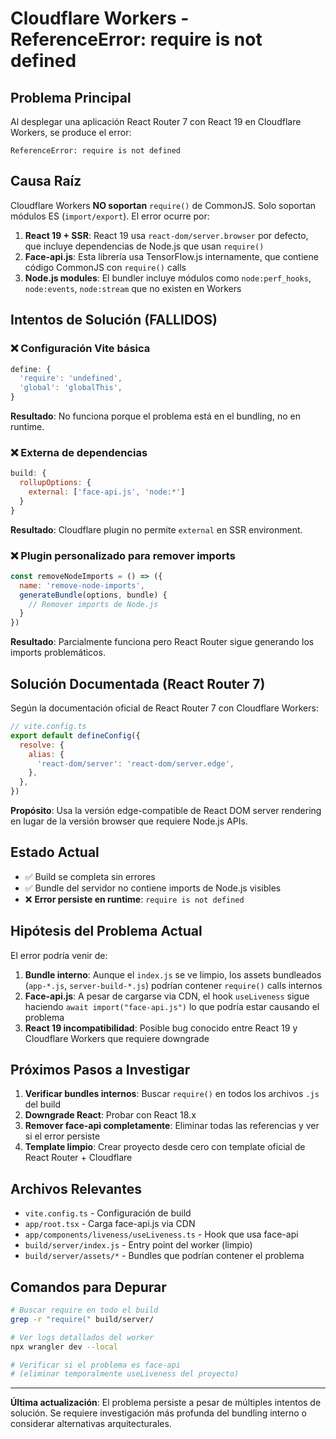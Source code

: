 # Cloudflare Workers - ReferenceError: require is not defined

## Problema Principal

Al desplegar una aplicación React Router 7 con React 19 en Cloudflare Workers, se produce el error:

```
ReferenceError: require is not defined
```

## Causa Raíz

Cloudflare Workers **NO soportan** `require()` de CommonJS. Solo soportan módulos ES (`import/export`). El error ocurre por:

1. **React 19 + SSR**: React 19 usa `react-dom/server.browser` por defecto, que incluye dependencias de Node.js que usan `require()`
2. **Face-api.js**: Esta librería usa TensorFlow.js internamente, que contiene código CommonJS con `require()` calls
3. **Node.js modules**: El bundler incluye módulos como `node:perf_hooks`, `node:events`, `node:stream` que no existen en Workers

## Intentos de Solución (FALLIDOS)

### ❌ Configuración Vite básica
```js
define: {
  'require': 'undefined',
  'global': 'globalThis',
}
```
**Resultado**: No funciona porque el problema está en el bundling, no en runtime.

### ❌ Externa de dependencias
```js
build: {
  rollupOptions: {
    external: ['face-api.js', 'node:*']
  }
}
```
**Resultado**: Cloudflare plugin no permite `external` en SSR environment.

### ❌ Plugin personalizado para remover imports
```js
const removeNodeImports = () => ({
  name: 'remove-node-imports',
  generateBundle(options, bundle) {
    // Remover imports de Node.js
  }
})
```
**Resultado**: Parcialmente funciona pero React Router sigue generando los imports problemáticos.

## Solución Documentada (React Router 7)

Según la documentación oficial de React Router 7 con Cloudflare Workers:

```js
// vite.config.ts
export default defineConfig({
  resolve: {
    alias: {
      'react-dom/server': 'react-dom/server.edge',
    },
  },
})
```

**Propósito**: Usa la versión edge-compatible de React DOM server rendering en lugar de la versión browser que requiere Node.js APIs.

## Estado Actual

- ✅ Build se completa sin errores
- ✅ Bundle del servidor no contiene imports de Node.js visibles
- ❌ **Error persiste en runtime**: `require is not defined`

## Hipótesis del Problema Actual

El error podría venir de:

1. **Bundle interno**: Aunque el `index.js` se ve limpio, los assets bundleados (`app-*.js`, `server-build-*.js`) podrían contener `require()` calls internos
2. **Face-api.js**: A pesar de cargarse via CDN, el hook `useLiveness` sigue haciendo `await import("face-api.js")` lo que podría estar causando el problema
3. **React 19 incompatibilidad**: Posible bug conocido entre React 19 y Cloudflare Workers que requiere downgrade

## Próximos Pasos a Investigar

1. **Verificar bundles internos**: Buscar `require()` en todos los archivos `.js` del build
2. **Downgrade React**: Probar con React 18.x 
3. **Remover face-api completamente**: Eliminar todas las referencias y ver si el error persiste
4. **Template limpio**: Crear proyecto desde cero con template oficial de React Router + Cloudflare

## Archivos Relevantes

- `vite.config.ts` - Configuración de build
- `app/root.tsx` - Carga face-api.js via CDN
- `app/components/liveness/useLiveness.ts` - Hook que usa face-api
- `build/server/index.js` - Entry point del worker (limpio)
- `build/server/assets/*` - Bundles que podrían contener el problema

## Comandos para Depurar

```bash
# Buscar require en todo el build
grep -r "require(" build/server/

# Ver logs detallados del worker
npx wrangler dev --local

# Verificar si el problema es face-api
# (eliminar temporalmente useLiveness del proyecto)
```

---

**Última actualización**: El problema persiste a pesar de múltiples intentos de solución. Se requiere investigación más profunda del bundling interno o considerar alternativas arquitecturales.